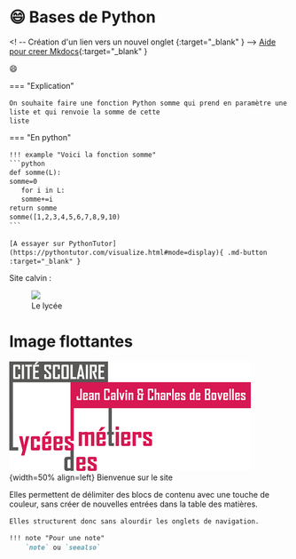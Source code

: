 # :smile: Bases de Python

<! -- Création d'un lien vers un nouvel onglet {:target="_blank" }  -->
[Aide pour creer Mkdocs](https://ens-fr.gitlab.io/mkdocs/){:target="_blank" }

:smile:

=== "Explication"

    On souhaite faire une fonction Python somme qui prend en paramètre une liste et qui renvoie la somme de cette 
    liste



=== "En python"

    !!! example "Voici la fonction somme"
    ```python
    def somme(L):
	somme=0
	   for i in L:
	   somme+=i	
	return somme
    somme([1,2,3,4,5,6,7,8,9,10)
    ```

    [A essayer sur PythonTutor](https://pythontutor.com/visualize.html#mode=display){ .md-button :target="_blank" }

Site calvin :
<figure>
<img src="../img/Logo_Calvin1.png" width="300">
<figcaption> Le lycée</figcaption>

</figure>

# Image flottantes
![Logo_Calvin1](img/Logo_Calvin1.png){width=50% align=left}
Bienvenue sur le site






Elles permettent de délimiter des blocs de contenu
     avec une touche de couleur, sans créer de nouvelles
     entrées dans la table des matières.

    Elles structurent donc sans alourdir les onglets de navigation.

```markdown
!!! note "Pour une note"
    `note` ou `seealso`
```
